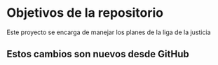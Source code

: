 # Objetivos de la repositorio

Este proyecto se encarga de manejar los planes de la liga de la justicia

 ## Estos cambios son nuevos desde GitHub
